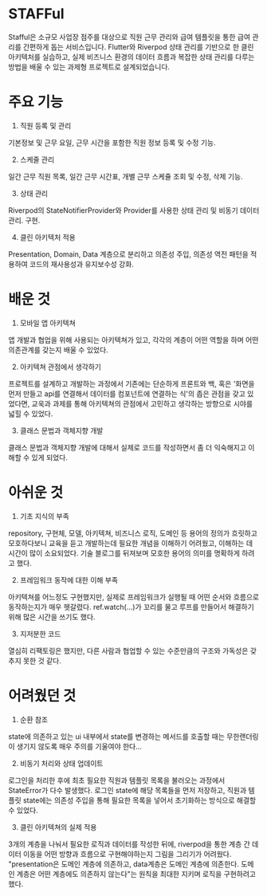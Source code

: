 # **STAFFul**

Stafful은 소규모 사업장 점주를 대상으로 직원 근무 관리와 급여 템플릿을 통한 급여 관리를 간편하게 돕는 서비스입니다. Flutter와 Riverpod 상태 관리를 기반으로 한 클린 아키텍처를 실습하고, 실제 비즈니스 환경의 데이터 흐름과 복잡한 상태 관리를 다루는 방법을 배울 수 있는 과제형 프로젝트로 설계되었습니다.

# **주요 기능**

1. 직원 등록 및 관리

기본정보 및 근무 요일, 근무 시간을 포함한 직원 정보 등록 및 수정 기능.

2. 스케줄 관리

일간 근무 직원 목록, 일간 근무 시간표, 개별 근무 스케쥴 조회 및 수정, 삭제 기능.

3. 상태 관리

Riverpod의 StateNotifierProvider와 Provider를 사용한 상태 관리 및 비동기 데이터 관리.
구현.

4. 클린 아키텍처 적용

Presentation, Domain, Data 계층으로 분리하고 의존성 주입, 의존성 역전 패턴을 적용하여 코드의 재사용성과 유지보수성 강화.

# **배운 것**

1. 모바일 앱 아키텍쳐

앱 개발과 협업을 위해 사용되는 아키텍쳐가 있고, 각각의 계층이 어떤 역할을 하며 어떤 의존관계를 갖는지 배울 수 있었다.

2. 아키텍쳐 관점에서 생각하기

프로젝트를 설계하고 개발하는 과정에서 기존에는 단순하게 프론트와 백, 혹은 '화면을 먼저 만들고 api를 연결해서 데이터를 컴포넌트에 연결하는 식'의 좁은 관점을 갖고 있었다면, 교욱과 과제를 통해 아키텍쳐의 관점에서 고민하고 생각하는 방향으로 시야를 넓힐 수 있었다.

3. 클래스 문법과 객체지향 개발

클래스 문법과 객체지향 개발에 대해서 실제로 코드를 작성하면서 좀 더 익숙해지고 이해할 수 있게 되었다.

# **아쉬운 것**

1. 기초 지식의 부족

repository, 구현체, 모델, 아키텍쳐, 비즈니스 로직, 도메인 등 용어의 정의가 흐릿하고 모호하다보니 교육을 듣고 개발하는데 필요한 개념을 이해하기 어려웠고, 이해하는 데 시간이 많이 소요되었다.
기술 블로그를 뒤져보며 모호한 용어의 의미를 명확하게 하려고 했다.

2. 프레임워크 동작에 대한 이해 부족

아키텍쳐를 어느정도 구현했지만, 실제로 프레임워크가 실행될 때 어떤 순서와 흐름으로 동작하는지가 매우 헷갈렸다.
ref.watch(...)가 꼬리를 물고 루프를 만들어서 해결하기 위해 많은 시간을 쓰기도 했다.

3. 지저분한 코드

열심히 리팩토링은 했지만, 다른 사람과 협업할 수 있는 수준만큼의 구조와 가독성은 갖추지 못한 것 같다.

# **어려웠던 것**

1. 순환 참조

state에 의존하고 있는 ui 내부에서 state를 변경하는 메서드를 호출할 때는 무한랜더링이 생기지 않도록 매우 주의를 기울여야 한다...

2. 비동기 처리와 상태 업데이트

로그인을 처리한 후에 최초 필요한 직원과 템플릿 목록을 불러오는 과정에서 StateError가 다수 발생했다.
로그인 state에 해당 목록들을 먼저 저장하고, 직원과 템플릿 state에는 의존성 주입을 통해 필요한 목록을 넣어서 초기화하는 방식으로 해결할 수 있었다.

3. 클린 아키텍쳐의 실제 적용

3개의 계층을 나눠서 필요한 로직과 데이터를 작성한 뒤에, riverpod을 통한 계층 간 데이터 이동을 어떤 방향과 흐름으로 구현해야하는지 그림을 그리기가 어려웠다.
"presentation은 도메인 계층에 의존하고, data계층은 도메인 계층에 의존한다. 도메인 계층은 어떤 계층에도 의존하지 않는다"는 원칙을 최대한 지키며 로직을 구현하려고 했다.
